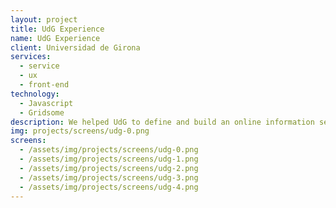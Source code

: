```yaml
---
layout: project
title: UdG Experience
name: UdG Experience
client: Universidad de Girona
services:
  - service
  - ux
  - front-end
technology:
  - Javascript
  - Gridsome
description: We helped UdG to define and build an online information selfservice for potential students to build their own personalized brochures. This was meant to provide and offline-online bridge being used in the annual fair where students get informed about university options. But 2020 happened, so the online tool we build made more sense than initially predicted. <a href="https://gobierto.es/blog/20200916-udg-experience.html">Read the complete case (in spanish)</a>.
img: projects/screens/udg-0.png
screens:
  - /assets/img/projects/screens/udg-0.png
  - /assets/img/projects/screens/udg-1.png
  - /assets/img/projects/screens/udg-2.png
  - /assets/img/projects/screens/udg-3.png
  - /assets/img/projects/screens/udg-4.png
---
```

